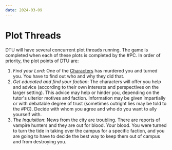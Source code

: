 ```yaml
---
date: 2024-03-09
---
```


# Plot Threads

DTU will have several concurrent plot threads running. The game is completed when each of these plots is completed by the #PC. In order of priority, the plot points of DTU are:

1. *Find your Lord*: One of the [Characters](index.md#^973a23) has murdered you and turned you. You have to find out who and why they did that.
2. *Get educated and find your faction*: The characters will offer you help and advice (according to their own interests and perspectives on the larger setting).  This advice may help or hinder you, depending on the tutor's ulterior motives and faction. Information may be given impartially or with debatable degree of trust (sometimes outright lies may be told to the #PC). Decide with whom you agree and who do you want to ally yourself with.
3. *The Inquisition*: News from the city are troubling. There are reports of vampire hunters and they are out for blood. Your blood. You were turned to turn the tide in taking over the campus for a specific faction, and you are going to have to decide the best way to keep them out of campus and from destroying you.